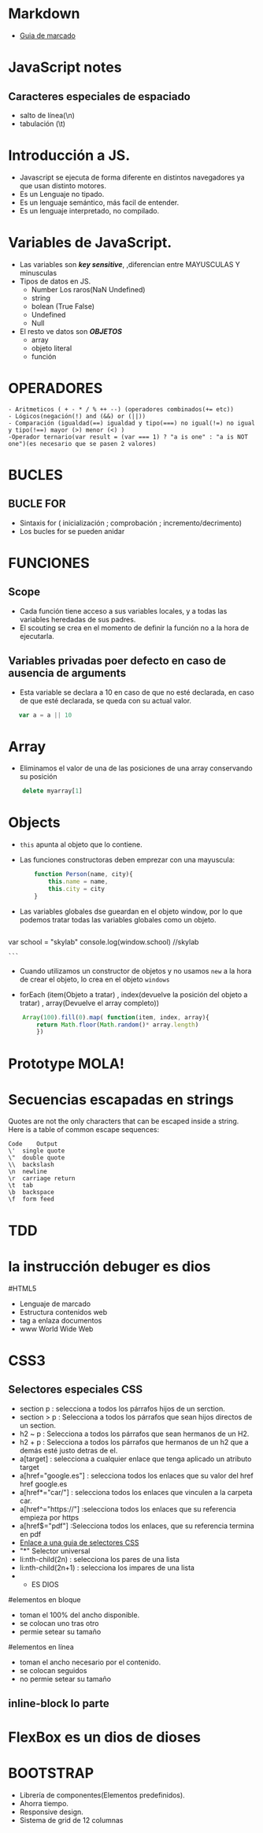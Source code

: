 # Markdown
- [Guia de marcado](https://github.com/adam-p/markdown-here/wiki/Markdown-Cheatsheet) 
# JavaScript notes
## Caracteres especiales de espaciado
- salto de línea(\n)
- tabulación (\t)
# Introducción a JS.
- Javascript se ejecuta de forma diferente en distintos navegadores ya que usan distinto motores.  
- Es un Lenguaje no tipado.
- Es un lenguaje semántico, más facil de entender.
- Es un lenguaje interpretado, no compilado.
  
# Variables de JavaScript.
- Las variables son ***key sensitive***, ,diferencian entre MAYUSCULAS Y minusculas
- Tipos de datos en JS.
    - Number Los raros(NaN Undefined)
    - string
    - bolean (True False)
    - Undefined
    - Null
- El resto ve datos son ***OBJETOS***
    - array
    - objeto literal
    - función
# OPERADORES
    - Aritmeticos ( + - * / % ++ --) (operadores combinados(+= etc))
    - Lógicos(negación(!) and (&&) or (||))
    - Comparación (igualdad(==) igualdad y tipo(===) no igual(!=) no igual y tipo(!==) mayor (>) menor (<) )
    -Operador ternario(var result = (var === 1) ? "a is one" : "a is NOT one")(es necesario que se pasen 2 valores)
# 

# BUCLES
## BUCLE FOR
- Sintaxis for ( inicialización ; comprobación ; incremento/decrimento)
- Los bucles for se pueden anidar

# FUNCIONES
## Scope

- Cada función tiene acceso a sus variables locales, y a todas las variables heredadas de sus padres.
- El scouting se crea en el momento de definir la función no a la hora de ejecutarla.
## Variables privadas poer defecto en caso de ausencia de arguments
- Esta variable se declara a 10 en caso de que no esté declarada, en caso de que esté declarada, se queda con su actual valor.
 ```js
    var a = a || 10
 ```
# Array
- Eliminamos el valor de una de las posiciones de una array conservando su posición
```js
    delete myarray[1]
```

# Objects
- ```this``` apunta al objeto que lo contiene.
- Las funciones constructoras deben emprezar con una mayuscula:
    ```js
        function Person(name, city){
            this.name = name,
            this.city = city
        }

    ```

- Las variables globales dse gueardan en el objeto window, por lo que podemos tratar todas las variables globales como un objeto.   
 
    ```js
 var school = "skylab"
 console.log(window.school) //skylab

    ```
 - Cuando utilizamos un constructor de objetos y no usamos ``` new ``` a la hora de crear el objeto, lo crea en el objeto ``` windows ```

- forEach (item(Objeto a tratar) , index(devuelve la posición del objeto a tratar) , array(Devuelve el array completo))
```js
    Array(100).fill(0).map( function(item, index, array){
        return Math.floor(Math.random()* array.length)
        })
```
# Prototype MOLA!

# Secuencias escapadas en strings
Quotes are not the only characters that can be escaped inside a string. Here is a table of common escape sequences:
```
Code    Output
\'  single quote
\"  double quote
\\  backslash
\n  newline
\r  carriage return
\t  tab
\b  backspace
\f  form feed
```

# TDD


# la instrucción debuger es dios

#HTML5
- Lenguaje de marcado
- Estructura contenidos web
- tag a enlaza documentos
- www World Wide Web

# CSS3
## Selectores especiales CSS
- section p : selecciona a todos los párrafos hijos de un serction.
- section > p : Selecciona a todos los párrafos que sean hijos directos de un section.
- h2 ~ p : Selecciona a todos los párrafos que sean hermanos de un H2.
- h2 + p : Selecciona a todos los párrafos que hermanos de un h2 que a demás esté justo detras de el.
- a[target] : selecciona a cualquier enlace que tenga aplicado un atributo target
- a[href="google.es"] : selecciona todos los enlaces que su valor del href href google.es
- a[href*="car/"] : selecciona todos los enlaces que vinculen a la carpeta car.
- a[href^="https://"] :selecciona todos los enlaces que su referencia empieza por https
- a[href$="pdf"] :Selecciona todos los enlaces, que su referencia termina en pdf
- [Enlace a una guia de selectores CSS](https://learn.shayhowe.com/advanced-html-css/complex-selectors/)
-  "*" Selector universal
-  li:nth-child(2n) : selecciona los pares de una lista
-  li:nth-child(2n+1) : selecciona los impares de una lista
-  * ES DIOS

#elementos en bloque
- toman el 100% del ancho disponible.
- se colocan uno tras otro
- permie setear su tamaño

#elementos en línea
- toman el ancho necesario por el contenido.
- se colocan seguidos
- no permie setear su tamaño

## inline-block lo parte
# FlexBox es un dios de dioses
# BOOTSTRAP
- Librería de componentes(Elementos predefinidos).
- Ahorra tiempo.
- Responsive design.
- Sistema de grid de 12 columnas
